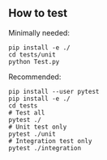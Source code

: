 How to test
------------------------------

Minimally needed:
```
pip install -e ./
cd tests/unit
python Test.py
```

Recommended:
```
pip install --user pytest
pip install -e ./
cd tests
# Test all
pytest ./
# Unit test only
pytest ./unit
# Integration test only
pytest ./integration
```
